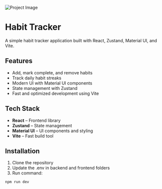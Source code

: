 ![Project Image](https://raw.githubusercontent.com/rapinderjeet/ilearn-zustand-habit/main/project-image.png)

# Habit Tracker

A simple habit tracker application built with React, Zustand, Material UI, and Vite.

## Features

- Add, mark complete, and remove habits
- Track daily habit streaks
- Modern UI with Material UI components
- State management with Zustand
- Fast and optimized development using Vite

## Tech Stack

- **React** – Frontend library
- **Zustand** – State management
- **Material UI** – UI components and styling
- **Vite** – Fast build tool

## Installation

1. Clone the repository
2. Update the .env in backend and frontend folders
3. Run command:
```bash
npm run dev
```
